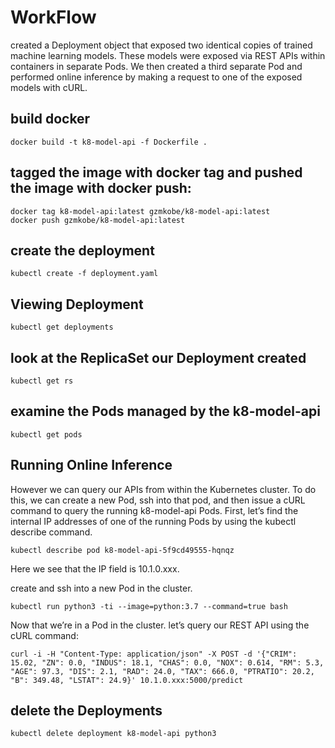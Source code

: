 # WorkFlow
created a Deployment object that exposed two identical copies of trained machine learning models. These models were exposed via REST APIs within containers in separate Pods. We then created a third separate Pod and performed online inference by making a request to one of the exposed models with cURL.


## build docker

    docker build -t k8-model-api -f Dockerfile .
    
    
## tagged the image with docker tag and pushed the image with docker push:
    docker tag k8-model-api:latest gzmkobe/k8-model-api:latest
    docker push gzmkobe/k8-model-api:latest
    
## create the deployment
    
    kubectl create -f deployment.yaml
    
## Viewing Deployment
    kubectl get deployments
    
## look at the ReplicaSet our Deployment created
    kubectl get rs
    
## examine the Pods managed by the k8-model-api
    kubectl get pods
    
## Running Online Inference
    
   However we can query our APIs from within the Kubernetes cluster. To do this, we can create a new Pod, ssh into that pod, and then issue a cURL command to query the running k8-model-api Pods. First, let’s find the internal IP addresses of one of the running Pods by using the kubectl describe command.
    
    kubectl describe pod k8-model-api-5f9cd49555-hqnqz
    
   Here we see that the IP field is 10.1.0.xxx.
   
   create and ssh into a new Pod in the cluster.
   
    kubectl run python3 -ti --image=python:3.7 --command=true bash
   
   Now that we’re in a Pod in the cluster. let’s query our REST API using the cURL command:
    
    curl -i -H "Content-Type: application/json" -X POST -d '{"CRIM": 15.02, "ZN": 0.0, "INDUS": 18.1, "CHAS": 0.0, "NOX": 0.614, "RM": 5.3, "AGE": 97.3, "DIS": 2.1, "RAD": 24.0, "TAX": 666.0, "PTRATIO": 20.2, "B": 349.48, "LSTAT": 24.9}' 10.1.0.xxx:5000/predict
    
## delete the Deployments 
    kubectl delete deployment k8-model-api python3